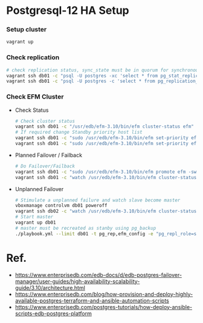 # Postgresql-12 HA Setup

### Setup cluster
```bash
vagrant up
```
### Check replication
```bash
# check replication status, sync_state must be in quorum for synchronous streamming
vagrant ssh db01 -c "psql -U postgres -xc 'select * from pg_stat_replication;'"
vagrant ssh db01 -c "psql -U postgres -c 'select * from pg_replication_slots;'"
```
### Check EFM Cluster
- Check Status
  ```bash
  # Check cluster status
  vagrant ssh db01 -c "/usr/edb/efm-3.10/bin/efm cluster-status efm"
  # If required change Standby priority host list
  vagrant ssh db01 -c "sudo /usr/edb/efm-3.10/bin/efm set-priority efm 192.168.33.12 1"
  vagrant ssh db01 -c "sudo /usr/edb/efm-3.10/bin/efm set-priority efm 192.168.33.13 2"
  ```
- Planned Failover / Failback
  ```bash
  # Do Failover/Failback
  vagrant ssh db01 -c "sudo /usr/edb/efm-3.10/bin/efm promote efm -switchover"
  vagrant ssh db01 -c "watch /usr/edb/efm-3.10/bin/efm cluster-status efm"
  ```
- Unplanned Failover
  ```bash
  # Stimulate a unplanned failure and watch slave become master
  vboxmanage controlvm db01 poweroff
  vagrant ssh db02 -c "watch /usr/edb/efm-3.10/bin/efm cluster-status efm"
  # Start master 
  vagrant up db01
  # master must be recreated as stanby using pg_backup
  ./playbook.yml --limit db01 -t pg_rep,efm_config -e "pg_repl_role=standby pg_master_ip=192.168.33.12" 
  ```



# Ref.
- https://www.enterprisedb.com/edb-docs/d/edb-postgres-failover-manager/user-guides/high-availability-scalability-guide/3.10/architecture.html
- https://www.enterprisedb.com/blog/how-provision-and-deploy-highly-available-postgres-terraform-and-ansible-automation-scripts
- https://www.enterprisedb.com/postgres-tutorials/how-deploy-ansible-scripts-edb-postgres-platform